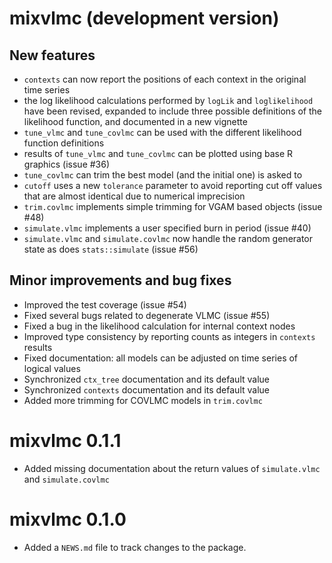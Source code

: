 # mixvlmc (development version)

## New features
* `contexts` can now report the positions of each context in the original time
  series
* the log likelihood calculations performed by `logLik` and `loglikelihood` have
  been revised, expanded to include three possible definitions of the likelihood 
  function, and documented in a new vignette
* `tune_vlmc` and `tune_covlmc` can be used with the different likelihood 
  function definitions
* results of `tune_vlmc` and `tune_covlmc` can be plotted using base R graphics 
  (issue #36)
* `tune_covlmc` can trim the best model (and the initial one) is asked to  
* `cutoff` uses a new `tolerance` parameter to avoid reporting cut off values
  that are almost identical due to numerical imprecision 
* `trim.covlmc` implements simple trimming for VGAM based objects (issue #48)
* `simulate.vlmc` implements a user specified burn in period (issue #40)
* `simulate.vlmc` and `simulate.covlmc` now handle the random generator state
  as does `stats::simulate` (issue #56)
  
## Minor improvements and bug fixes
* Improved the test coverage (issue #54)
* Fixed several bugs related to degenerate VLMC (issue #55)
* Fixed a bug in the likelihood calculation for internal context nodes
* Improved type consistency by reporting counts as integers in `contexts` results
* Fixed documentation: all models can be adjusted on time series of logical values
* Synchronized `ctx_tree` documentation and its default value
* Synchronized `contexts` documentation and its default value
* Added more trimming for COVLMC models in `trim.covlmc`

# mixvlmc 0.1.1

* Added missing documentation about the return values of `simulate.vlmc` and
  `simulate.covlmc`

# mixvlmc 0.1.0

* Added a `NEWS.md` file to track changes to the package.

